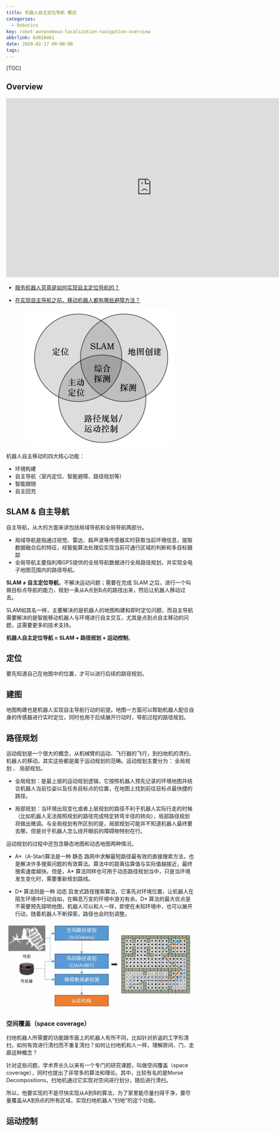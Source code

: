 ```yaml
---
title: 机器人自主定位导航 概述
categories:
  - Robotics
key: robot-autonomous-localization-navigation-overview
abbrlink: 6d818461
date: 2020-02-17 00:00:00
tags:
---
```


[TOC]

## Overview

<p align="center">
  <iframe src="https://embed.ted.com/talks/vijay_kumar_the_future_of_flying_robots"
    width="780" height="480" frameborder="no" scrolling="no" allowfullscreen="true">
  </iframe>
</p>

* [服务机器人究竟是如何实现自主定位导航的？](https://www.slamtec.com/cn/News/Detail/60)

* [在实现自主导航之前，移动机器人都有哪些避障方法？](https://www.leiphone.com/news/201605/tTC7DaH95LwnVIZW.html)

<p align="center">
  <img src="/img/post/robot/robot_features.png"/>
</p>

机器人自主移动的四大核心功能：

* 环境构建
* 自主导航（室内定位、智能避障、路径规划等）
* 智能跟随
* 自主回充

## SLAM & 自主导航

自主导航，从大的方面来讲包括局域导航和全局导航两部分。

* 局域导航是指通过视觉、雷达、超声波等传感器实时获取当前环境信息，提取数据融合后的特征，经智能算法处理后实现当前可通行区域的判断和多目标跟踪
* 全局导航主要指利用GPS提供的全局导航数据进行全局路径规划，并实现全电子地图范围内的路径导航。

**SLAM ≠ 自主定位导航**，不解决运动问题；需要在完成 SLAM 之后，进行一个叫做目标点导航的能力，规划一条从A点到B点的路径出来，然后让机器人移动过去。

SLAM如其名一样，主要解决的是机器人的地图构建和即时定位问题，而自主导航需要解决的是智能移动机器人与环境进行自主交互，尤其是点到点自主移动的问题，这需要更多的技术支持。

**机器人自主定位导航 = SLAM + 路径规划 + 运动控制**。


## 定位

要先知道自己在地图中的位置，才可以进行后续的路径规划。

## 建图

地图构建也是机器人实现自主导航行动的前提。地图一方面可以帮助机器人配合自身的传感器进行实时定位，同时也用于后续展开行动时，导航过程的路径规划。

## 路径规划

运动规划是一个很大的概念，从机械臂的运动、飞行器的飞行，到扫地机的清扫，机器人的移动，其实这些都是属于运动规划的范畴。运动规划主要分为： 全局规划 、 局部规划。

* 全局规划：是最上层的运动规划逻辑，它按照机器人预先记录的环境地图并结合机器人当前位姿以及任务目标点的位置，在地图上找到前往目标点最快捷的路径。

* 局部规划：当环境出现变化或者上层规划的路径不利于机器人实际行走的时候（比如机器人无法按照规划的路径完成特定转弯半径的转向），局部路径规划将做出微调。与全局规划有所区别的是，局部规划可能并不知道机器人最终要去哪，但是对于机器人怎么绕开眼前的障碍物特别在行。

运动规划的过程中还包含静态地图和动态地图两种情况。

* A*（A-Star)算法是一种 静态 路网中求解最短路径最有效的直接搜索方法，也是解决许多搜索问题的有效算法。算法中的距离估算值与实际值越接近，最终搜索速度越快。但是，A* 算法同样也可用于动态路径规划当中，只是当环境发生变化时，需要重新规划路线。

* D* 算法则是一种 动态 启发式路径搜索算法，它事先对环境位置，让机器人在陌生环境中行动自如，在瞬息万变的环境中游刃有余。D* 算法的最大优点是不需要预先探明地图，机器人可以和人一样，即使在未知环境中，也可以展开行动，随着机器人不断探索，路径也会时刻调整。


<p align="center">
  <img src="/img/post/robot/path_plan.jpg"/>
</p>

### 空间覆盖（space coverage）

扫地机器人所需要的功能跟市面上的机器人有所不同，比如针对折返的工字形清扫，如何有效进行清扫而不重复清扫？如何让扫地机和人一样，理解房间、门、走廊这种概念？

针对这些问题，学术界长久以来有一个专门的研究课题，叫做空间覆盖（space coverage），同时也提出了非常多的算法和理论。其中，比较有名的是Morse Decompositions，扫地机通过它实现对空间进行划分，随后进行清扫。

所以，他要实现的不是尽快实现从A到B的算法，为了家里能尽量扫得干净，要尽量覆盖从A到B点的所有区域，实现扫地机器人“扫地”的这个功能。

## 运动控制

